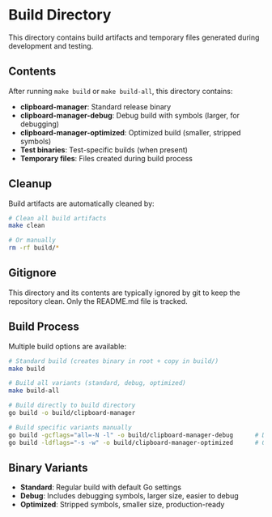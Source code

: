 # Build Directory

This directory contains build artifacts and temporary files generated during development and testing.

## Contents

After running `make build` or `make build-all`, this directory contains:

- **clipboard-manager**: Standard release binary
- **clipboard-manager-debug**: Debug build with symbols (larger, for debugging)
- **clipboard-manager-optimized**: Optimized build (smaller, stripped symbols)
- **Test binaries**: Test-specific builds (when present)
- **Temporary files**: Files created during build process

## Cleanup

Build artifacts are automatically cleaned by:

```bash
# Clean all build artifacts
make clean

# Or manually
rm -rf build/*
```

## Gitignore

This directory and its contents are typically ignored by git to keep the repository clean. Only the README.md file is tracked.

## Build Process

Multiple build options are available:

```bash
# Standard build (creates binary in root + copy in build/)
make build

# Build all variants (standard, debug, optimized)
make build-all

# Build directly to build directory
go build -o build/clipboard-manager

# Build specific variants manually
go build -gcflags="all=-N -l" -o build/clipboard-manager-debug      # Debug
go build -ldflags="-s -w" -o build/clipboard-manager-optimized      # Optimized
```

## Binary Variants

- **Standard**: Regular build with default Go settings
- **Debug**: Includes debugging symbols, larger size, easier to debug
- **Optimized**: Stripped symbols, smaller size, production-ready